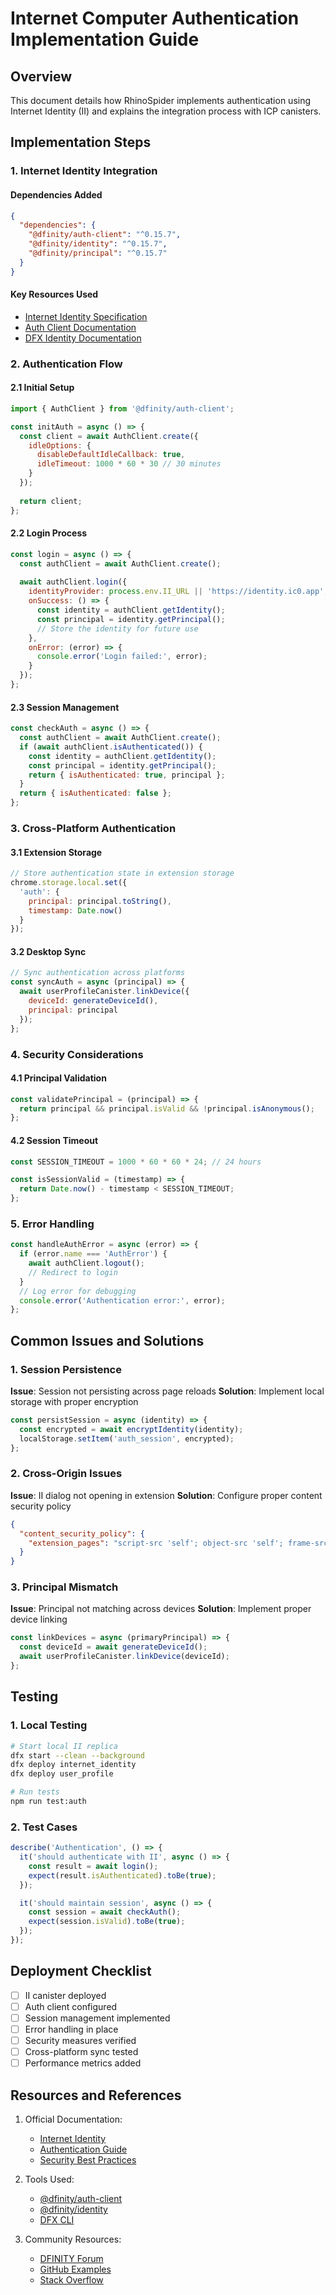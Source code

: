 # Internet Computer Authentication Implementation Guide

## Overview
This document details how RhinoSpider implements authentication using Internet Identity (II) and explains the integration process with ICP canisters.

## Implementation Steps

### 1. Internet Identity Integration

#### Dependencies Added
```json
{
  "dependencies": {
    "@dfinity/auth-client": "^0.15.7",
    "@dfinity/identity": "^0.15.7",
    "@dfinity/principal": "^0.15.7"
  }
}
```

#### Key Resources Used
- [Internet Identity Specification](https://internetcomputer.org/docs/current/references/ii-spec/)
- [Auth Client Documentation](https://agent-js.icp.xyz/auth-client/index.html)
- [DFX Identity Documentation](https://internetcomputer.org/docs/current/references/dfx-json-reference/)

### 2. Authentication Flow

#### 2.1 Initial Setup
```javascript
import { AuthClient } from '@dfinity/auth-client';

const initAuth = async () => {
  const client = await AuthClient.create({
    idleOptions: {
      disableDefaultIdleCallback: true,
      idleTimeout: 1000 * 60 * 30 // 30 minutes
    }
  });
  
  return client;
};
```

#### 2.2 Login Process
```javascript
const login = async () => {
  const authClient = await AuthClient.create();
  
  await authClient.login({
    identityProvider: process.env.II_URL || 'https://identity.ic0.app',
    onSuccess: () => {
      const identity = authClient.getIdentity();
      const principal = identity.getPrincipal();
      // Store the identity for future use
    },
    onError: (error) => {
      console.error('Login failed:', error);
    }
  });
};
```

#### 2.3 Session Management
```javascript
const checkAuth = async () => {
  const authClient = await AuthClient.create();
  if (await authClient.isAuthenticated()) {
    const identity = authClient.getIdentity();
    const principal = identity.getPrincipal();
    return { isAuthenticated: true, principal };
  }
  return { isAuthenticated: false };
};
```

### 3. Cross-Platform Authentication

#### 3.1 Extension Storage
```javascript
// Store authentication state in extension storage
chrome.storage.local.set({
  'auth': {
    principal: principal.toString(),
    timestamp: Date.now()
  }
});
```

#### 3.2 Desktop Sync
```javascript
// Sync authentication across platforms
const syncAuth = async (principal) => {
  await userProfileCanister.linkDevice({
    deviceId: generateDeviceId(),
    principal: principal
  });
};
```

### 4. Security Considerations

#### 4.1 Principal Validation
```javascript
const validatePrincipal = (principal) => {
  return principal && principal.isValid && !principal.isAnonymous();
};
```

#### 4.2 Session Timeout
```javascript
const SESSION_TIMEOUT = 1000 * 60 * 60 * 24; // 24 hours

const isSessionValid = (timestamp) => {
  return Date.now() - timestamp < SESSION_TIMEOUT;
};
```

### 5. Error Handling

```javascript
const handleAuthError = async (error) => {
  if (error.name === 'AuthError') {
    await authClient.logout();
    // Redirect to login
  }
  // Log error for debugging
  console.error('Authentication error:', error);
};
```

## Common Issues and Solutions

### 1. Session Persistence
**Issue**: Session not persisting across page reloads
**Solution**: Implement local storage with proper encryption

```javascript
const persistSession = async (identity) => {
  const encrypted = await encryptIdentity(identity);
  localStorage.setItem('auth_session', encrypted);
};
```

### 2. Cross-Origin Issues
**Issue**: II dialog not opening in extension
**Solution**: Configure proper content security policy

```json
{
  "content_security_policy": {
    "extension_pages": "script-src 'self'; object-src 'self'; frame-src https://identity.ic0.app/"
  }
}
```

### 3. Principal Mismatch
**Issue**: Principal not matching across devices
**Solution**: Implement proper device linking

```javascript
const linkDevices = async (primaryPrincipal) => {
  const deviceId = await generateDeviceId();
  await userProfileCanister.linkDevice(deviceId);
};
```

## Testing

### 1. Local Testing
```bash
# Start local II replica
dfx start --clean --background
dfx deploy internet_identity
dfx deploy user_profile

# Run tests
npm run test:auth
```

### 2. Test Cases
```javascript
describe('Authentication', () => {
  it('should authenticate with II', async () => {
    const result = await login();
    expect(result.isAuthenticated).toBe(true);
  });

  it('should maintain session', async () => {
    const session = await checkAuth();
    expect(session.isValid).toBe(true);
  });
});
```

## Deployment Checklist

- [ ] II canister deployed
- [ ] Auth client configured
- [ ] Session management implemented
- [ ] Error handling in place
- [ ] Security measures verified
- [ ] Cross-platform sync tested
- [ ] Performance metrics added

## Resources and References

1. Official Documentation:
   - [Internet Identity](https://internetcomputer.org/docs/current/references/ii-spec/)
   - [Authentication Guide](https://internetcomputer.org/docs/current/developer-docs/integrations/internet-identity/)
   - [Security Best Practices](https://internetcomputer.org/docs/current/developer-docs/security/)

2. Tools Used:
   - [@dfinity/auth-client](https://www.npmjs.com/package/@dfinity/auth-client)
   - [@dfinity/identity](https://www.npmjs.com/package/@dfinity/identity)
   - [DFX CLI](https://internetcomputer.org/docs/current/references/dfx-json-reference/)

3. Community Resources:
   - [DFINITY Forum](https://forum.dfinity.org/)
   - [GitHub Examples](https://github.com/dfinity/examples)
   - [Stack Overflow](https://stackoverflow.com/questions/tagged/dfinity)
